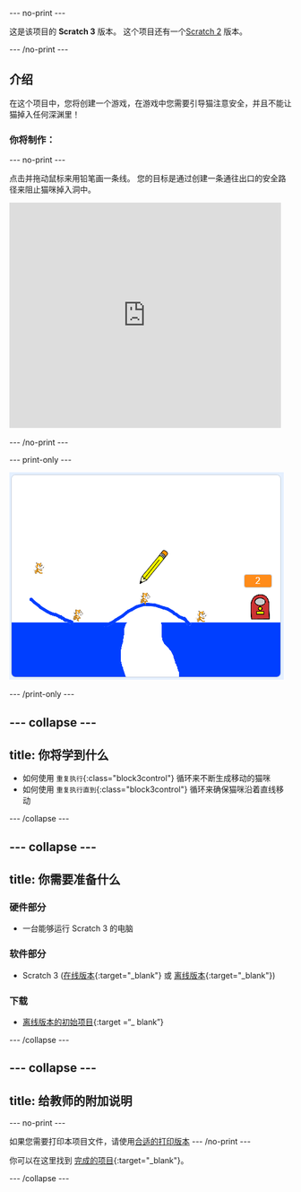 --- no-print ---

这是该项目的 **Scratch 3** 版本。 这个项目还有一个[Scratch 2](https://projects.raspberrypi.org/zh-CN/projects/cats-scratch2) 版本。

--- /no-print ---

## 介绍

在这个项目中，您将创建一个游戏，在游戏中您需要引导猫注意安全，并且不能让猫掉入任何深渊里！

### 你将制作：

--- no-print ---

点击并拖动鼠标来用铅笔画一条线。 您的目标是通过创建一条通往出口的安全路径来阻止猫咪掉入洞中。

<div class="scratch-preview">
  <iframe allowtransparency="true" width="485" height="402" src="https://scratch.mit.edu/projects/embed/382880179/?autostart=false" frameborder="0" scrolling="no"></iframe>
</div>

--- /no-print ---

--- print-only ---

![项目完成](images/cats-finished.png)

--- /print-only ---

--- collapse ---
---
title: 你将学到什么
---

+ 如何使用 `重复执行`{:class="block3control"} 循环来不断生成移动的猫咪
+ 如何使用 `重复执行直到`{:class="block3control"} 循环来确保猫咪沿着直线移动

--- /collapse ---

--- collapse ---
---
title: 你需要准备什么
---

### 硬件部分

+ 一台能够运行 Scratch 3 的电脑

### 软件部分

+ Scratch 3 ([在线版本](http://rpf.io/scratchon){:target="_blank"} 或 [离线版本](http://rpf.io/scratchoff){:target="_blank"})

### 下载

+ [离线版本的初始项目](http://rpf.io/p/zh-CN/cats-go){:target =“_ blank”}

--- /collapse ---

--- collapse ---
---
title: 给教师的附加说明
---

--- no-print ---

如果您需要打印本项目文件，请使用[合适的打印版本](https://projects.raspberrypi.org/zh-CN/projects/cats/print) 
--- /no-print ---

你可以在这里找到 [完成的项目](http://rpf.io/p/zh-CN/cats-get){:target="_blank"}。

--- /collapse ---